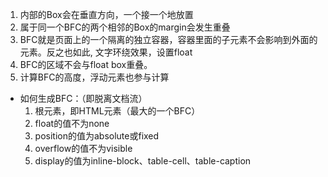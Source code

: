 1. 内部的Box会在垂直方向，一个接一个地放置
2. 属于同一个BFC的两个相邻的Box的margin会发生重叠
3. BFC就是页面上的一个隔离的独立容器，容器里面的子元素不会影响到外面的元素。反之也如此, 文字环绕效果，设置float
4. BFC的区域不会与float box重叠。
5. 计算BFC的高度，浮动元素也参与计算

- 如何生成BFC：（即脱离文档流）
  1. 根元素，即HTML元素（最大的一个BFC）
  2. float的值不为none
  3. position的值为absolute或fixed
  4. overflow的值不为visible
  5. display的值为inline-block、table-cell、table-caption
 